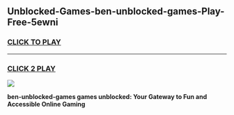 
## Unblocked-Games-ben-unblocked-games-Play-Free-5ewni
<h3>
<a href="https://premium76.site?title=ben-unblocked-games&ref=22A">CLICK TO PLAY</a></h3>
<hr>

<h3>
<a href="https://premium76.site?title=ben-unblocked-games&ref=22A">CLICK 2 PLAY</a>
  
</h3>

<a href="https://premium76.site?title=ben-unblocked-games&ref=22A"><img src="https://clearcache.store/games.png"></a>


**ben-unblocked-games games unblocked: Your Gateway to Fun and Accessible Online Gaming**
